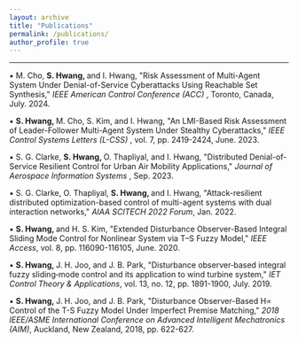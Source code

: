 ```yaml
---
layout: archive
title: "Publications"
permalink: /publications/
author_profile: true
---
```

<hr>

&#9642; M. Cho, <strong> S. Hwang, </strong> and I. Hwang, "Risk Assessment of Multi-Agent System Under Denial-of-Service
Cyberattacks Using Reachable Set Synthesis," <em> IEEE American Control Conference (ACC) </em>, Toronto, Canada, July. 2024.

&#9642; <strong> S. Hwang, </strong> M. Cho, S. Kim, and I. Hwang, "An LMI-Based Risk Assessment of Leader-Follower Multi-Agent System Under Stealthy Cyberattacks," <em> IEEE Control Systems Letters (L-CSS) </em>, vol. 7, pp. 2419-2424, June. 2023.

&#9642; S. G. Clarke, <strong> S. Hwang, </strong> O. Thapliyal, and I. Hwang, "Distributed Denial-of-Service Resilient Control for Urban Air Mobility Applications," <em> Journal of Aerospace Information Systems </em>, Sep. 2023.

&#9642; S. G. Clarke, O. Thapliyal, <strong> S. Hwang, </strong> and I. Hwang, "Attack-resilient distributed optimization-based control of multi-agent systems with dual interaction networks," <em> AIAA SCITECH 2022 Forum</em>, Jan. 2022.

&#9642; <strong> S. Hwang, </strong> and H. S. Kim, "Extended Disturbance Observer-Based Integral Sliding Mode Control for Nonlinear System via T–S Fuzzy Model," <em> IEEE Access</em>, vol. 8, pp. 116090-116105, June. 2020.

&#9642; <strong> S. Hwang, </strong> J. H. Joo, and J. B. Park, "Disturbance observer‐based integral fuzzy sliding‐mode control and its application to wind turbine system," <em> IET Control Theory & Applications</em>, vol. 13, no. 12, pp. 1891-1900, July. 2019.

&#9642; <strong> S. Hwang, </strong> J. H. Joo, and J. B. Park, "Disturbance Observer-Based H∝ Control of the T-S Fuzzy Model Under Imperfect Premise Matching," <em> 2018 IEEE/ASME International Conference on Advanced Intelligent Mechatronics (AIM)</em>, Auckland, New Zealand, 2018, pp. 622-627.


